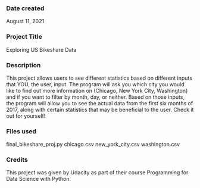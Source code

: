 ### Date created
August 11, 2021

### Project Title
Exploring US Bikeshare Data

### Description
This project allows users to see different statistics based on different inputs
that YOU, the user, input. The program will ask you which city you would like
to find out more information on (Chicago, New York City, Washington) and if you
want to filter by month, day, or neither. Based on those inputs, the program
will allow you to see the actual data from the first six months of 2017, along
with certain statistics that may be beneficial to the user. Check it out for
yourself!

### Files used
final_bikeshare_proj.py
chicago.csv
new_york_city.csv
washington.csv

### Credits
This project was given by Udacity as part of their course
Programming for Data Science with Python.
